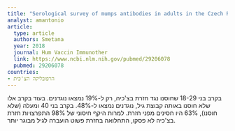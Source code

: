 ```yaml
---
title: "Serological survey of mumps antibodies in adults in the Czech Republic and the need for changes to the vaccination strategy"
analyst: amantonio
article:
  type: article
  authors: Smetana
  year: 2018
  journal: Hum Vaccin Immunother
  link: https://www.ncbi.nlm.nih.gov/pubmed/29206078
  pubmed: 29206078
countries:
- הרפובליקה הצ'כית
---
```


בקרב בני 18-29 שחוסנו נגד חזרת בצ'כיה, רק ל-19% נמצאו נוגדנים. בעוד בקרב אלו שלא חוסנו באותה קבוצת גיל, נוגדנים נמצאו ל-48%.
בקרב בני 40 ומעלה (שלא חוסנו), 63% היו חסינים מפני חזרת.
למרות היקף חיסוני של 98% התפרצויות חזרת בצ'כיה לא פסקו, התחלואה בחזרת פשוט הועברה לגיל מבוגר יותר.
